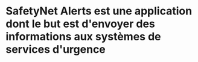 # SafetyNet Alerts est une application dont le but est d'envoyer des informations aux systèmes de services d'urgence
